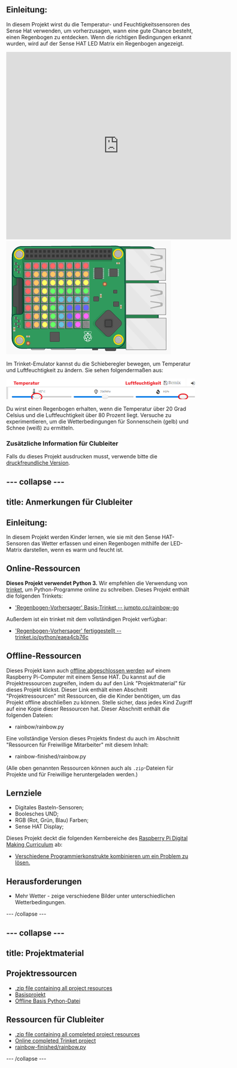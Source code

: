 ## Einleitung:

In diesem Projekt wirst du die Temperatur- und Feuchtigkeitssensoren des Sense Hat verwenden, um vorherzusagen, wann eine gute Chance besteht, einen Regenbogen zu entdecken. Wenn die richtigen Bedingungen erkannt wurden, wird auf der Sense HAT LED Matrix ein Regenbogen angezeigt.

<div class="trinket">
  <iframe src="https://trinket.io/embed/python/eaea4cb76c?outputOnly=true&start=result" width="600" height="500" frameborder="0" marginwidth="0" marginheight="0" allowfullscreen mark="crwd-mark">
</iframe> <img src="images/rainbow-final.png" />
</div>

Im Trinket-Emulator kannst du die Schieberegler bewegen, um Temperatur und Luftfeuchtigkeit zu ändern. Sie sehen folgendermaßen aus:

![screenshot](images/rainbow-sliders.png)

Du wirst einen Regenbogen erhalten, wenn die Temperatur über 20 Grad Celsius und die Luftfeuchtigkeit über 80 Prozent liegt. Versuche zu experimentieren, um die Wetterbedingungen für Sonnenschein (gelb) und Schnee (weiß) zu ermitteln.

### Zusätzliche Information für Clubleiter

Falls du dieses Projekt ausdrucken musst, verwende bitte die [druckfreundliche Version](https://projects.raspberrypi.org/en/projects/rainbow-predictor/print).

## \--- collapse \---

## title: Anmerkungen für Clubleiter

## Einleitung:

In diesem Projekt werden Kinder lernen, wie sie mit den Sense HAT-Sensoren das Wetter erfassen und einen Regenbogen mithilfe der LED-Matrix darstellen, wenn es warm und feucht ist.

## Online-Ressourcen

**Dieses Projekt verwendet Python 3.** Wir empfehlen die Verwendung von [trinket](https://trinket.io/), um Python-Programme online zu schreiben. Dieses Projekt enthält die folgenden Trinkets:

* ['Regenbogen-Vorhersager' Basis-Trinket -- jumpto.cc/rainbow-go](http://jumpto.cc/rainbow-go)

Außerdem ist ein trinket mit dem vollständigen Projekt verfügbar:

* ['Regenbogen-Vorhersager' fertiggestellt -- trinket.io/python/eaea4cb76c](https://trinket.io/python/eaea4cb76c)

## Offline-Ressourcen

Dieses Projekt kann auch [offline abgeschlossen werden](https://www.codeclubprojects.org/en-GB/resources/physical-sense-hat/) auf einem Raspberry Pi-Computer mit einem Sense HAT. Du kannst auf die Projektressourcen zugreifen, indem du auf den Link "Projektmaterial" für dieses Projekt klickst. Dieser Link enthält einen Abschnitt "Projektressourcen" mit Ressourcen, die die Kinder benötigen, um das Projekt offline abschließen zu können. Stelle sicher, dass jedes Kind Zugriff auf eine Kopie dieser Ressourcen hat. Dieser Abschnitt enthält die folgenden Dateien:

* rainbow/rainbow.py

Eine vollständige Version dieses Projekts findest du auch im Abschnitt "Ressourcen für Freiwillige Mitarbeiter" mit diesem Inhalt:

* rainbow-finished/rainbow.py

(Alle oben genannten Ressourcen können auch als `.zip`-Dateien für Projekte und für Freiwillige heruntergeladen werden.)

## Lernziele

* Digitales Basteln-Sensoren;
* Boolesches UND; 
* RGB (Rot, Grün, Blau) Farben;
* Sense HAT Display;

Dieses Projekt deckt die folgenden Kernbereiche des [Raspberry Pi Digital Making Curriculum](http://rpf.io/curriculum) ab:

* [Verschiedene Programmierkonstrukte kombinieren um ein Problem zu lösen.](https://www.raspberrypi.org/curriculum/programming/builder)

## Herausforderungen

* Mehr Wetter - zeige verschiedene Bilder unter unterschiedlichen Wetterbedingungen. 

\--- /collapse \---

## \--- collapse \---

## title: Projektmaterial

## Projektressourcen

* [.zip file containing all project resources](resources/rainbow-project-resources.zip)
* [Basisprojekt](http://jumpto.cc/rainbow-go)
* [Offline Basis Python-Datei](resources/rainbow-rainbow.py)

## Ressourcen für Clubleiter

* [.zip file containing all completed project resources](resources/rainbow-volunteer-resources.zip)
* [Online completed Trinket project](https://trinket.io/python/eaea4cb76c)
* [rainbow-finished/rainbow.py](resources/rainbow-final-rainbow.py)

\--- /collapse \---